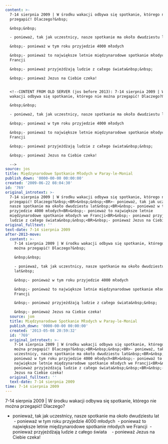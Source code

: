 ```yaml
---
content: >-
  7-14 sierpnia 2009 | W środku wakacji odbywa się spotkanie, którego nie można
  przegapić! Dlaczego?&nbsp;

  &nbsp;&nbsp;

  - ponieważ, tak jak uczestnicy, nasze spotkanie ma około dwudziestu lat&nbsp;

  &nbsp;- ponieważ w tym roku przyjedzie 4000 młodych

  &nbsp;- ponieważ to największe letnie międzynarodowe spotkanie młodych we
  Francji

  &nbsp;- ponieważ przyjeżdżają ludzie z całego świata&nbsp;&nbsp;

  &nbsp;- ponieważ Jezus na Ciebie czeka!


  <!--CONTENT FROM OLD SERVER (jos before 2013): 7-14 sierpnia 2009 | W środku
  wakacji odbywa się spotkanie, którego nie można przegapić! Dlaczego?&nbsp;

  &nbsp;&nbsp;

  - ponieważ, tak jak uczestnicy, nasze spotkanie ma około dwudziestu lat&nbsp;

  &nbsp;- ponieważ w tym roku przyjedzie 4000 młodych

  &nbsp;- ponieważ to największe letnie międzynarodowe spotkanie młodych we
  Francji

  &nbsp;- ponieważ przyjeżdżają ludzie z całego świata&nbsp;&nbsp;

  &nbsp;- ponieważ Jezus na Ciebie czeka! 

  -->
source: jos
title: Międzynarodowe Spotkanie Młodych w Paray-le-Monial
publish_down: '0000-00-00 00:00:00'
created: '2009-06-22 08:04:30'
id: '769'
original_introtext: >-
  7-14 sierpnia 2009 | W środku wakacji odbywa się spotkanie, którego nie można
  przegapić! Dlaczego?&nbsp;<BR>&nbsp;&nbsp;<BR>- ponieważ, tak jak uczestnicy,
  nasze spotkanie ma około dwudziestu lat&nbsp;<BR>&nbsp;- ponieważ w tym roku
  przyjedzie 4000 młodych<BR>&nbsp;- ponieważ to największe letnie
  międzynarodowe spotkanie młodych we Francji<BR>&nbsp;- ponieważ przyjeżdżają
  ludzie z całego świata&nbsp;&nbsp;<BR>&nbsp;- ponieważ Jezus na Ciebie czeka! 
original_fulltext: ''
text-date: 7-14 sierpnia 2009
after-2013-move:
  content: >-
    7-14 sierpnia 2009 | W środku wakacji odbywa się spotkanie, którego nie
    można przegapić! Dlaczego?&nbsp;

    &nbsp;&nbsp;

    - ponieważ, tak jak uczestnicy, nasze spotkanie ma około dwudziestu
    lat&nbsp;

    &nbsp;- ponieważ w tym roku przyjedzie 4000 młodych

    &nbsp;- ponieważ to największe letnie międzynarodowe spotkanie młodych we
    Francji

    &nbsp;- ponieważ przyjeżdżają ludzie z całego świata&nbsp;&nbsp;

    &nbsp;- ponieważ Jezus na Ciebie czeka!
  source: jom
  title: Międzynarodowe Spotkanie Młodych w Paray-le-Monial
  publish_down: '0000-00-00 00:00:00'
  created: '2013-05-08 20:59:32'
  id: '769'
  original_introtext: >-
    7-14 sierpnia 2009 | W środku wakacji odbywa się spotkanie, którego nie
    można przegapić! Dlaczego?&nbsp;<BR>&nbsp;&nbsp;<BR>- ponieważ, tak jak
    uczestnicy, nasze spotkanie ma około dwudziestu lat&nbsp;<BR>&nbsp;-
    ponieważ w tym roku przyjedzie 4000 młodych<BR>&nbsp;- ponieważ to
    największe letnie międzynarodowe spotkanie młodych we Francji<BR>&nbsp;-
    ponieważ przyjeżdżają ludzie z całego świata&nbsp;&nbsp;<BR>&nbsp;- ponieważ
    Jezus na Ciebie czeka!
  original_fulltext: ''
  text-date: 7-14 sierpnia 2009
time: 7-14 sierpnia 2009
---
```

7-14 sierpnia 2009 | W środku wakacji odbywa się spotkanie, którego nie można przegapić! Dlaczego?&nbsp;
&nbsp;&nbsp;
- ponieważ, tak jak uczestnicy, nasze spotkanie ma około dwudziestu lat&nbsp;
&nbsp;- ponieważ w tym roku przyjedzie 4000 młodych
&nbsp;- ponieważ to największe letnie międzynarodowe spotkanie młodych we Francji
&nbsp;- ponieważ przyjeżdżają ludzie z całego świata&nbsp;&nbsp;
&nbsp;- ponieważ Jezus na Ciebie czeka!

<!--CONTENT FROM OLD SERVER (jos before 2013): 7-14 sierpnia 2009 | W środku wakacji odbywa się spotkanie, którego nie można przegapić! Dlaczego?&nbsp;
&nbsp;&nbsp;
- ponieważ, tak jak uczestnicy, nasze spotkanie ma około dwudziestu lat&nbsp;
&nbsp;- ponieważ w tym roku przyjedzie 4000 młodych
&nbsp;- ponieważ to największe letnie międzynarodowe spotkanie młodych we Francji
&nbsp;- ponieważ przyjeżdżają ludzie z całego świata&nbsp;&nbsp;
&nbsp;- ponieważ Jezus na Ciebie czeka! 
-->

<!--{{json:{"created_date":"2009-06-22 08:04:30","publish_down":"0000-00-00 00:00:00","id":"769"}}}-->
